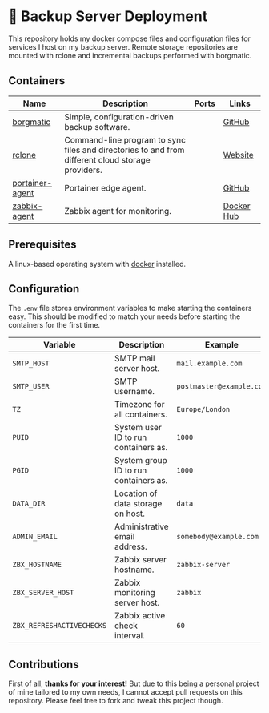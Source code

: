 # 🚛 Backup Server Deployment

This repository holds my docker compose files and configuration files for services I host on my backup server. Remote storage repositories are mounted with rclone and incremental backups performed with borgmatic.

## Containers

| **Name** | **Description** | **Ports** | **Links** |
|---|---|---|---|
| [borgmatic](./docker-compose.yml#L7)  | Simple, configuration-driven backup software. |  | [GitHub](https://github.com/borgmatic-collective/borgmatic) |
| [rclone](./docker-compose.yml#L42)  | Command-line program to sync files and directories to and from different cloud storage providers. |  | [Website](https://rclone.org/) |
| [portainer-agent](./stacks/docker-compose.monitoring.yml#L5)  | Portainer edge agent. |  | [GitHub](https://github.com/portainer/agent) |
| [zabbix-agent](./stacks/docker-compose.monitoring.yml#L21)  | Zabbix agent for monitoring. |  | [Docker Hub](https://hub.docker.com/r/zabbix/zabbix-agent) |



## Prerequisites

A linux-based operating system with [docker](https://docs.docker.com/engine/install/) installed.

## Configuration
The `.env` file stores environment variables to make starting the containers easy. This should be modified to match your needs before starting the containers for the first time.

| **Variable** | **Description** | **Example** |
|---|---|---|
| `SMTP_HOST` | SMTP mail server host. | `mail.example.com` |
| `SMTP_USER` | SMTP username. | `postmaster@example.com` |
| `TZ` | Timezone for all containers. | `Europe/London` |
| `PUID` | System user ID to run containers as. | `1000` |
| `PGID` | System group ID to run containers as. | `1000` |
| `DATA_DIR` | Location of data storage on host. | `data` |
| `ADMIN_EMAIL` | Administrative email address. | `somebody@example.com` |
| `ZBX_HOSTNAME` | Zabbix server hostname. | `zabbix-server` |
| `ZBX_SERVER_HOST` | Zabbix monitoring server host. | `zabbix` |
| `ZBX_REFRESHACTIVECHECKS` | Zabbix active check interval. | `60` |


## Contributions

First of all, **thanks for your interest!** But due to this being a personal project of mine tailored to my own needs, I cannot accept pull requests on this repository. Please feel free to fork and tweak this project though.